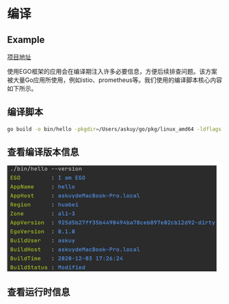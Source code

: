 # 编译
## Example
[项目地址](https://github.com/gotomicro/ego/tree/master/example/build)

使用EGO框架的应用会在编译期注入许多必要信息，方便后续排查问题。该方案被大量Go应用所使用，例如istio、prometheus等。我们使用的编译脚本核心内容如下所示。

## 编译脚本
```bash
go build -o bin/hello -pkgdir=/Users/askuy/go/pkg/linux_amd64 -ldflags -extldflags -static  -X github.com/gotomicro/ego/core/app.appName=hello -X github.com/gotomicro/ego/core/app.buildVersion=925d5b27ff35b4490494ba78ceb897e02cb12d92-dirty -X github.com/gotomicro/ego/core/app.buildAppVersion=925d5b27ff35b4490494ba78ceb897e02cb12d92-dirty -X github.com/gotomicro/ego/core/app.buildStatus=Modified -X github.com/gotomicro/ego/core/app.buildTag= -X github.com/gotomicro/ego/core/app.buildUser=askuy -X github.com/gotomicro/ego/core/app.buildHost=askuydeMacBook-Pro.local -X github.com/gotomicro/ego/core/app.buildTime=2020-12-03--17:26:24
```


## 查看编译版本信息
![](../../images/buildversion.png)

## 查看运行时信息
